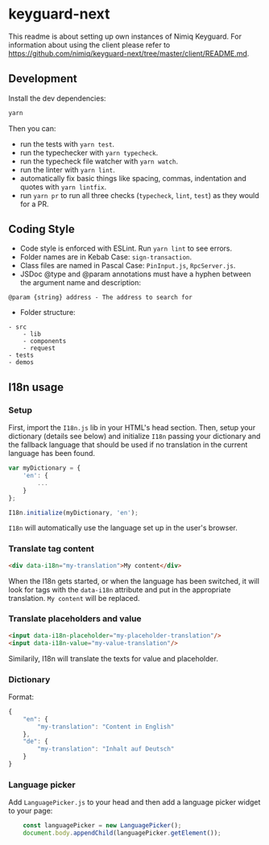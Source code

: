 # keyguard-next

This readme is about setting up own instances of Nimiq Keyguard. For information about using the client please refer to <https://github.com/nimiq/keyguard-next/tree/master/client/README.md>.

## Development
Install the dev dependencies:
```sh
yarn
```

Then you can:

- run the tests with `yarn test`.
- run the typechecker with `yarn typecheck`.
- run the typecheck file watcher with `yarn watch`.
- run the linter with `yarn lint`.
- automatically fix basic things like spacing, commas, indentation and quotes with `yarn lintfix`.
- run `yarn pr` to run all three checks (`typecheck`, `lint`, `test`) as they would for a PR.

## Coding Style
- Code style is enforced with ESLint. Run `yarn lint` to see errors.
- Folder names are in Kebab Case: `sign-transaction`.
- Class files are named in Pascal Case: `PinInput.js`, `RpcServer.js`.
- JSDoc @type and @param annotations must have a hyphen between the argument name and description:
```
@param {string} address - The address to search for
```
- Folder structure:
```
- src
    - lib
    - components
    - request
- tests
- demos
```

## I18n usage

### Setup
First, import the `I18n.js` lib in your HTML's head section. Then, setup your dictionary (details see below) and  initialize `I18n` passing your dictionary and the fallback language that should be used if no translation in the current language has been found.
```javascript
var myDictionary = {
    'en': {
        ...
    }
};

I18n.initialize(myDictionary, 'en');
```
`I18n` will automatically use the language set up in the user's browser.

### Translate tag content
```html
<div data-i18n="my-translation">My content</div>
```
When the I18n gets started, or when the language has been switched, it will look for tags with the `data-i18n` attribute and put in the appropriate translation. `My content` will be replaced.

### Translate placeholders and value
```html
<input data-i18n-placeholder="my-placeholder-translation"/>
<input data-i18n-value="my-value-translation"/>
```
Similarily, I18n will translate the texts for value and placeholder.

### Dictionary
Format:
```javascript
{
    "en": {
        "my-translation": "Content in English"
    },
    "de": {
        "my-translation": "Inhalt auf Deutsch"
    }
}
```

### Language picker
Add `LanguagePicker.js` to your head and then add a language picker widget to your page:
```javascript
    const languagePicker = new LanguagePicker();
    document.body.appendChild(languagePicker.getElement());
```
